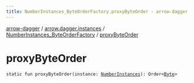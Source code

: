 ```yaml
---
title: NumberInstances_ByteOrderFactory.proxyByteOrder - arrow-dagger
---
```


[arrow-dagger](../../index.html) / [arrow.dagger.instances](../index.html) / [NumberInstances_ByteOrderFactory](index.html) / [proxyByteOrder](./proxy-byte-order.html)

# proxyByteOrder

`static fun proxyByteOrder(instance: `[`NumberInstances`](../-number-instances/index.html)`): Order<`[`Byte`](https://kotlinlang.org/api/latest/jvm/stdlib/kotlin/-byte/index.html)`>`